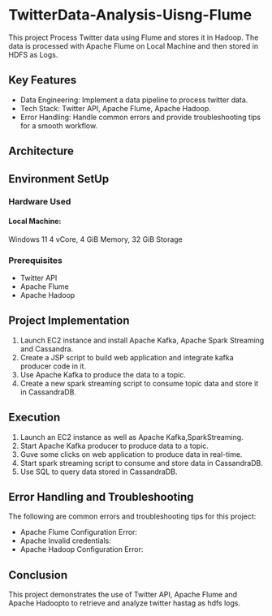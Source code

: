# TwitterData-Analysis-Uisng-Flume
This project Process Twitter data using Flume and stores it in Hadoop. The data is processed with Apache Flume on Local Machine and then stored in HDFS as Logs.

## Key Features
* Data Engineering: Implement a data pipeline to process twitter data.
* Tech Stack: Twitter API, Apache Flume, Apache Hadoop.
* Error Handling: Handle common errors and provide troubleshooting tips for a smooth workflow.

## Architecture

## Environment SetUp
### Hardware Used
#### Local Machine:

  Windows 11
  4 vCore, 4 GiB Memory, 32 GiB Storage
  
### Prerequisites
* Twitter API
* Apache Flume
* Apache Hadoop

## Project Implementation
1. Launch EC2 instance and install Apache Kafka, Apache Spark Streaming and Cassandra.
2. Create a JSP script to build web application and integrate kafka producer code in it.
3. Use Apache Kafka to produce the data to a topic.
4. Create a new spark streaming script to consume topic data and store it in CassandraDB.
## Execution
1. Launch an EC2 instance as well as Apache Kafka,SparkStreaming.
2. Start Apache Kafka producer to produce data to a topic.
3. Guve some clicks on web application to produce data in real-time.
4. Start spark streaming script to consume and store data in CassandraDB.
5. Use SQL to query data stored in CassandraDB.

## Error Handling and Troubleshooting
The following are common errors and troubleshooting tips for this project:

* Apache Flume Configuration Error:
* Apache Invalid credentials:
* Apache Hadoop Configuration Error:

## Conclusion
This project demonstrates the use of Twitter API, Apache Flume and Apache Hadoopto to retrieve and analyze twitter hastag as hdfs logs.
